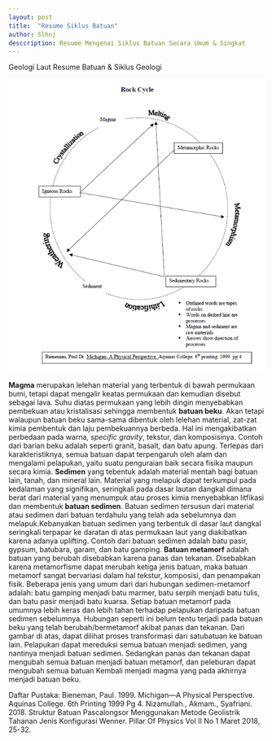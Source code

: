 ```yaml
---
layout: post
title:  "Resume Siklus Batuan"
author: Slhnj
desccription: Resume Mengenai Siklus Batuan Secara Umum & Singkat
---
```

Geologi Laut
Resume Batuan & Siklus Geologi

![Siklus Batuan](/_asset/_img/Reviwe/Satelit/siklusbatuan.png) <br>

**Magma** merupakan lelehan material yang terbentuk di bawah permukaan bumi, tetapi dapat mengalir keatas permukaan dan kemudian disebut sebagai lava. Suhu diatas permukaan yang lebih dingin menyebabkan pembekuan atau kristalisasi sehingga membentuk **batuan beku**.
	Akan tetapi walaupun batuan beku sama-sama dibentuk oleh lelehan material, zat-zat kimia pembentuk dan laju pembekuannya berbeda. Hal ini mengakibatkan perbedaan pada warna, *specific gravity*, tekstur, dan komposisinya. Contoh dari barian beku adalah seperti granit, basalt, dan batu apung.
Terlepas dari karakteristiknya, semua batuan dapat terpengaruh oleh alam dan mengalami pelapukan, yaitu suatu penguraian baik secara fisika maupun secara kimia. **Sedimen** yang tebentuk adalah material mentah bagi batuan lain, tanah, dan mineral lain.
	Material yang melapuk dapat terkumpul pada kedalaman yang signifikan, seringkali pada dasar lautan dangkal dimana berat dari material yang menumpuk atau proses kimia menyebabkan litfikasi dan membentuk **batuan sedimen**. Batuan sedimen tersusun dari material atau sedimen dari batuan terdahulu yang telah ada sebelumnya dan melapuk.Kebanyakan batuan sedimen yang terbentuk di dasar laut dangkal seringkali terpapar ke daratan di atas permukaan laut yang diakibatkan karena adanya uplifting. Contoh dari batuan sedimen adalah batu pasir, gypsum, batubara, garam, dan batu gamping.
**Batuan metamorf** adalah batuan yang berubah disebabkan karena panas dan tekanan. Disebabkan karena metamorfisme dapat merubah ketiga jenis batuan, maka batuan metamorf sangat bervariasi dalam hal tekstur, komposisi, dan penampakan fisik. Beberapa jenis yang umum dari dari hubungan sedimen-metamorf adalah: batu gamping menjadi batu marmer, batu serpih menjadi batu tulis, dan batu pasir menjadi batu kuarsa. Setiap batuan metamorf pada umumnya lebih keras dan lebih tahan terhadap pelapukan daripada batuan sedimen sebelumnya. Hubungan seperti ini belum tentu terjadi pada batuan beku yang telah berubah/bermetamorf akibat panas dan tekanan.
Dari gambar di atas, dapat dilihat proses transformasi dari satubatuan ke batuan lain. Pelapukan dapat mereduksi semua batuan menjadi sedimen, yang nantinya menjadi batuan sedimen. Sedangkan panas dan tekanan dapat mengubah semua batuan menjadi batuan metamorf, dan peleburan dapat mengubah semua batuan Kembali menjadi magma yang pada akhirnya menjadi batuan beku.


Daftar Pustaka:
Bieneman, Paul. 1999. Michigan—A Physical Perspective. Aquinas College. 6th Printing 1999 Pg 4.
Nizamullah., Akmam., Syafriani. 2018. Struktur Batuan Pascalongsor Menggunakan Metode Geolistrik Tahanan Jenis Konfigurasi Wenner. Pillar Of Physics Vol II No 1 Maret 2018, 25-32.
